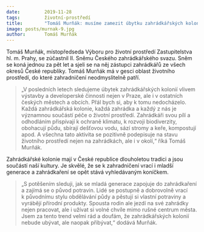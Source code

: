 ```yaml
---
date:         2019-11-28
tags:         životní-prostředí
title:        "Tomáš Murňák: musíme zamezit úbytku zahrádkářských kolonií"
image: posts/murnak-9.jpg
author:       Tomáš Murňák
---
```


Tomáš Murňák, místopředseda Výboru pro životní prostředí Zastupitelstva hl. m. Prahy, se zúčastnil II. Sněmu Českého zahrádkářského svazu. Sněm se koná jednou za pět let a sjeli se na něj zástupci zahrádkářů ze všech okresů České republiky. Tomáš Murňák má v gesci oblast životního prostředí, do které zahradničení neodmyslitelně patří. 

> „V posledních letech sledujeme úbytek zahrádkářských kolonií vlivem výstavby a developerské činnosti nejen v Praze, ale i v ostatních českých městech a obcích. Přál bych si, aby k tomu nedocházelo. Každá zahrádkářská kolonie, každá zahrádka a každý z nás je významnou součástí péče o životní prostředí. Zahrádkáři svou pílí a odhodláním přispívají k ochraně klimatu, k rozvoji biodiverzity, obohacují půdu, sbírají dešťovou vodu, sází stromy a keře, kompostují apod. A všechna tato aktivita se pozitivně podepisuje na stavu životního prostředí nejen na zahrádkách, ale i v okolí,“ říká Tomáš Murňák. 

Zahrádkářské kolonie mají v České republice dlouholetou tradici a jsou součástí naší kultury. Je skvělé, že se k zahradničení vrací i mladší generace a zahrádkaření se opět stává vyhledávaným koníčkem. 

> „S potěšením sleduji, jak se mladá generace zapojuje do zahrádkaření a zajímá se o původ potravin. Lidé se postupně a dobrovolně vrací k původnímu stylu obdělávání půdy a pěstují si vlastní potraviny a vyrábějí přírodní produkty. Spousta rodin ale jezdí na své zahrádky nejen pracovat, ale i užívat si volné chvíle mimo rušné centrum města. Jsem za tento trend velmi rád a doufám, že zahrádkářských kolonií nebude ubývat, ale naopak přibývat,“ dodává Murňák.
